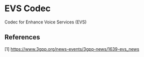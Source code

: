 # EVS Codec

Codec for Enhance Voice Services (EVS)

## References

[1] https://www.3gpp.org/news-events/3gpp-news/1639-evs_news

